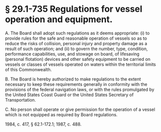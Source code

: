 # § 29.1-735 Regulations for vessel operation and equipment.

<p>A. The Board shall adopt such regulations as it deems appropriate: (i) to provide rules for the safe and reasonable operation of vessels so as to reduce the risks of collision, personal injury and property damage as a result of such operation; and (ii) to govern the number, type, condition, performance capabilities, use, and stowage on board, of lifesaving (personal flotation) devices and other safety equipment to be carried on vessels or classes of vessels operated on waters within the territorial limits of this Commonwealth.</p><p>B. The Board is hereby authorized to make regulations to the extent necessary to keep these requirements generally in conformity with the provisions of the federal navigation laws, or with the rules promulgated by the United States Coast Guard or the United States Secretary of Transportation.</p><p>C. No person shall operate or give permission for the operation of a vessel which is not equipped as required by Board regulations.</p><p>1984, c. 417, § 62.1-172.1; 1987, c. 488.</p>